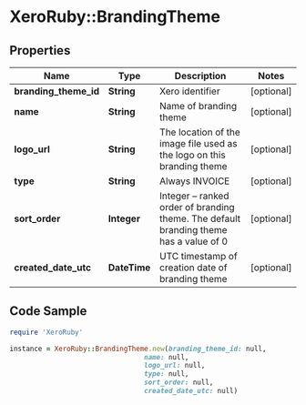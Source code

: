 # XeroRuby::BrandingTheme

## Properties

Name | Type | Description | Notes
------------ | ------------- | ------------- | -------------
**branding_theme_id** | **String** | Xero identifier | [optional] 
**name** | **String** | Name of branding theme | [optional] 
**logo_url** | **String** | The location of the image file used as the logo on this branding theme | [optional] 
**type** | **String** | Always INVOICE | [optional] 
**sort_order** | **Integer** | Integer – ranked order of branding theme. The default branding theme has a value of 0 | [optional] 
**created_date_utc** | **DateTime** | UTC timestamp of creation date of branding theme | [optional] 

## Code Sample

```ruby
require 'XeroRuby'

instance = XeroRuby::BrandingTheme.new(branding_theme_id: null,
                                 name: null,
                                 logo_url: null,
                                 type: null,
                                 sort_order: null,
                                 created_date_utc: null)
```


